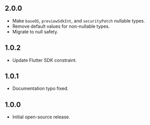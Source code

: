 ## 2.0.0

* Make `baseOS`, `previewSdkInt`, and `securityPatch` nullable types.
* Remove default values for non-nullable types.
* Migrate to null safety.

## 1.0.2

- Update Flutter SDK constraint.

## 1.0.1

- Documentation typo fixed.

## 1.0.0

- Initial open-source release.

